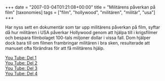 +++
date = "2007-03-04T01:21:08+00:00"
title = "Militärens påverkan på film"
[taxonomies]
tags = ["film", "hollywood", "militären", "militär", "usa"]
+++

Har nyss sett en dokumentär som tar upp militärens påverkan på film, syftar då hur militären i USA påverkar Hollywood genom att hjälpa till i krigsfilmer och bespara filmbolaget 100-tals miljoner dollar i vissa fall. Dom hjälper dock bara till om filmen frambringar militären i bra sken, resulterade att manuset ofta förändras för att få militärens hjälp.

  
  
  


[You Tube: Del 1][1]  
[You Tube: Del 2][2]  
[You Tube: Del 3][3]  
[You Tube: Del 4][4]



<small></small>

 [1]: http://www.youtube.com/watch?v=95SLQBs5E1Q
 [2]: http://www.youtube.com/watch?v=kJZjGpHsf6A
 [3]: http://www.youtube.com/watch?v=h96pI7TM56o
 [4]: http://www.youtube.com/watch?v=rhrlM-XgZPA
